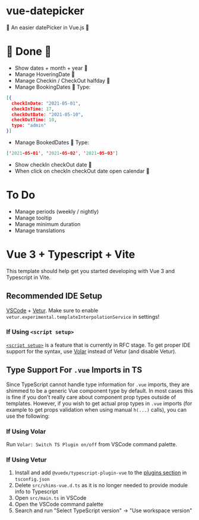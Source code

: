 # vue-datepicker
👊 An easier datePicker in Vue.js 👊

# 👊 Done 👊
* Show dates + month + year 👊
* Manage HoveringDate 👊
* Manage Checkin / CheckOut halfday 👊
* Manage BookingDates 👊
Type:
```json
[{
  checkInDate: "2021-05-01",
  checkInTime: 17,
  checkOutDate: "2021-05-10",
  checkOutTime: 10,
  type: "admin"
}]
```
* Manage BookedDates 👊
Type:
```json
['2021-05-01', '2021-05-02', '2021-05-03']
```
* Show checkIn checkOut date 👊
* When click on checkIn checkOut date open calendar 👊

# To Do
* Manage periods (weekly / nightly)
* Manage tooltip
* Manage minimum duration
* Manage translations

# Vue 3 + Typescript + Vite

This template should help get you started developing with Vue 3 and Typescript in Vite.

## Recommended IDE Setup

[VSCode](https://code.visualstudio.com/) + [Vetur](https://marketplace.visualstudio.com/items?itemName=octref.vetur). Make sure to enable `vetur.experimental.templateInterpolationService` in settings!

### If Using `<script setup>`

[`<script setup>`](https://github.com/vuejs/rfcs/pull/227) is a feature that is currently in RFC stage. To get proper IDE support for the syntax, use [Volar](https://marketplace.visualstudio.com/items?itemName=johnsoncodehk.volar) instead of Vetur (and disable Vetur).

## Type Support For `.vue` Imports in TS

Since TypeScript cannot handle type information for `.vue` imports, they are shimmed to be a generic Vue component type by default. In most cases this is fine if you don't really care about component prop types outside of templates. However, if you wish to get actual prop types in `.vue` imports (for example to get props validation when using manual `h(...)` calls), you can use the following:

### If Using Volar

Run `Volar: Switch TS Plugin on/off` from VSCode command palette.

### If Using Vetur

1. Install and add `@vuedx/typescript-plugin-vue` to the [plugins section](https://www.typescriptlang.org/tsconfig#plugins) in `tsconfig.json`
2. Delete `src/shims-vue.d.ts` as it is no longer needed to provide module info to Typescript
3. Open `src/main.ts` in VSCode
4. Open the VSCode command palette
5. Search and run "Select TypeScript version" -> "Use workspace version"
